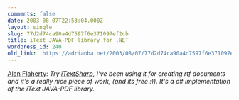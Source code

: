 ```yaml
---
comments: false
date: 2003-08-07T22:53:04.000Z
layout: single
slug: 77d2d74ca90a4d7597f6e371097ef2cb
title: iText JAVA-PDF library for .NET
wordpress_id: 240
old_link: 'https://adrianba.net/2003/08/07/77d2d74ca90a4d7597f6e371097ef2cb/'
---
```

[
Alan Flaherty](http://discuss.develop.com/archives/wa.exe?A2=ind0308a&L=dotnet-web&T=0&F=&S=&P=7336): _Try
[iTextSharp](http://itextsharp.sourceforge.net), I've
been using it for creating rtf documents and it's a really nice
piece of work, (and its free :)). It's a c# implementation of the
iText JAVA-PDF library._
